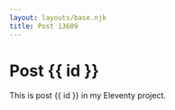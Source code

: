 ```yaml
---
layout: layouts/base.njk
title: Post 13609
---
```


# Post {{ id }}

This is post {{ id }} in my Eleventy project.
